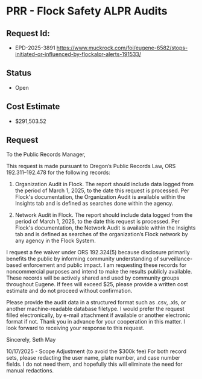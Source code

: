 # PRR - Flock Safety ALPR Audits
## Request Id:
* EPD-2025-3891
https://www.muckrock.com/foi/eugene-6582/stops-initiated-or-influenced-by-flockalpr-alerts-191533/

## Status
* Open

## Cost Estimate
* $291,503.52

## Request 
To the Public Records Manager,

This request is made pursuant to Oregon’s Public Records Law, ORS 192.311–192.478 for the following records:

1. Organization Audit in Flock.
The report should include data logged from the period of March 1, 2025, to the date this request is processed. Per Flock's documentation, the Organization Audit is available within the Insights tab and is defined as searches done within the agency.

2. Network Audit in Flock.
The report should include data logged from the period of March 1, 2025, to the date this request is processed. Per Flock's documentation, the Network Audit is available within the Insights tab and is defined as searches of the organization’s Flock network by any agency in the Flock System.

I request a fee waiver under ORS 192.324(5) because disclosure primarily benefits the public by informing community understanding of surveillance-based enforcement and public impact. I am requesting these records for noncommercial purposes and intend to make the results publicly available. These records will be actively shared and used by community groups throughout Eugene. If fees will exceed $25, please provide a written cost estimate and do not proceed without confirmation.

Please provide the audit data in a structured format such as .csv, .xls, or another machine-readable database filetype. I would prefer the request filled electronically, by e-mail attachment if available or another electronic format if not.
Thank you in advance for your cooperation in this matter. I look forward to receiving your response to this request.

Sincerely,
Seth May

10/17/2025 - Scope Adjustment (to avoid the $300k fee)
For both record sets, please redacting the user name, plate number, and case number fields. I do not need them, and hopefully this will eliminate the need for manual redactions.
